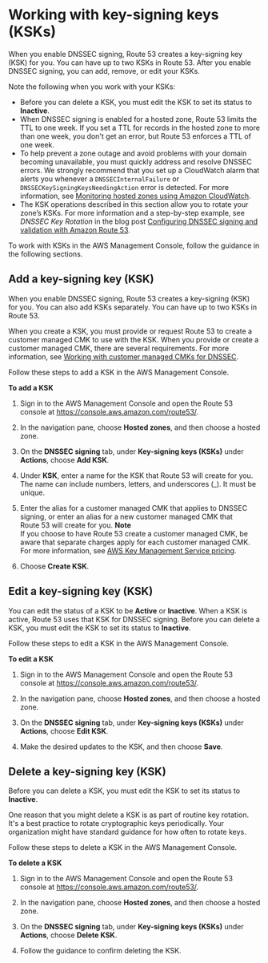 # Working with key\-signing keys \(KSKs\)<a name="dns-configuring-dnssec-ksk"></a>

When you enable DNSSEC signing, Route 53 creates a key\-signing key \(KSK\) for you\. You can have up to two KSKs in Route 53\. After you enable DNSSEC signing, you can add, remove, or edit your KSKs\.

Note the following when you work with your KSKs:
+ Before you can delete a KSK, you must edit the KSK to set its status to **Inactive**\. 
+ When DNSSEC signing is enabled for a hosted zone, Route 53 limits the TTL to one week\. If you set a TTL for records in the hosted zone to more than one week, you don't get an error, but Route 53 enforces a TTL of one week\.
+ To help prevent a zone outage and avoid problems with your domain becoming unavailable, you must quickly address and resolve DNSSEC errors\. We strongly recommend that you set up a CloudWatch alarm that alerts you whenever a `DNSSECInternalFailure` or `DNSSECKeySigningKeysNeedingAction` error is detected\. For more information, see [Monitoring hosted zones using Amazon CloudWatch](monitoring-hosted-zones-with-cloudwatch.md)\.
+ The KSK operations described in this section allow you to rotate your zone’s KSKs\. For more information and a step\-by\-step example, see *DNSSEC Key Rotation* in the blog post [ Configuring DNSSEC signing and validation with Amazon Route 53](https://aws.amazon.com/blogs/networking-and-content-delivery/configuring-dnssec-signing-and-validation-with-amazon-route-53/)\.

To work with KSKs in the AWS Management Console, follow the guidance in the following sections\.

## Add a key\-signing key \(KSK\)<a name="dns-configuring-dnssec-ksk-add-ksk"></a>

When you enable DNSSEC signing, Route 53 creates a key\-signing \(KSK\) for you\. You can also add KSKs separately\. You can have up to two KSKs in Route 53\. 

When you create a KSK, you must provide or request Route 53 to create a customer managed CMK to use with the KSK\. When you provide or create a customer managed CMK, there are several requirements\. For more information, see [Working with customer managed CMKs for DNSSEC](dns-configuring-dnssec-cmk-requirements.md)\.

Follow these steps to add a KSK in the AWS Management Console\.<a name="dns-configuring-dnssec-ksk-add-ksk-procedure"></a>

**To add a KSK**

1. Sign in to the AWS Management Console and open the Route 53 console at [https://console\.aws\.amazon\.com/route53/](https://console.aws.amazon.com/route53/)\.

1. In the navigation pane, choose **Hosted zones**, and then choose a hosted zone\.

1. On the **DNSSEC signing** tab, under **Key\-signing keys \(KSKs\)** under **Actions**, choose **Add KSK**\.

1. Under **KSK**, enter a name for the KSK that Route 53 will create for you\. The name can include numbers, letters, and underscores \(\_\)\. It must be unique\.

1. Enter the alias for a customer managed CMK that applies to DNSSEC signing, or enter an alias for a new customer managed CMK that Route 53 will create for you\.
**Note**  
If you choose to have Route 53 create a customer managed CMK, be aware that separate charges apply for each customer managed CMK\. For more information, see [AWS Key Management Service pricing](https://aws.amazon.com/kms/pricing/)\.

1. Choose **Create KSK**\.

## Edit a key\-signing key \(KSK\)<a name="dns-configuring-dnssec-ksk-edit-ksk"></a>

You can edit the status of a KSK to be **Active** or **Inactive**\. When a KSK is active, Route 53 uses that KSK for DNSSEC signing\. Before you can delete a KSK, you must edit the KSK to set its status to **Inactive**\.

Follow these steps to edit a KSK in the AWS Management Console\.<a name="dns-configuring-dnssec-ksk-edit-ksk-procedure"></a>

**To edit a KSK**

1. Sign in to the AWS Management Console and open the Route 53 console at [https://console\.aws\.amazon\.com/route53/](https://console.aws.amazon.com/route53/)\.

1. In the navigation pane, choose **Hosted zones**, and then choose a hosted zone\.

1. On the **DNSSEC signing** tab, under **Key\-signing keys \(KSKs\)** under **Actions**, choose **Edit KSK**\.

1. Make the desired updates to the KSK, and then choose **Save**\.

## Delete a key\-signing key \(KSK\)<a name="dns-configuring-dnssec-ksk-delete-ksk"></a>

Before you can delete a KSK, you must edit the KSK to set its status to **Inactive**\. 

One reason that you might delete a KSK is as part of routine key rotation\. It's a best practice to rotate cryptographic keys periodically\. Your organization might have standard guidance for how often to rotate keys\. 

Follow these steps to delete a KSK in the AWS Management Console\.<a name="dns-configuring-dnssec-ksk-delete-ksk-procedure"></a>

**To delete a KSK**

1. Sign in to the AWS Management Console and open the Route 53 console at [https://console\.aws\.amazon\.com/route53/](https://console.aws.amazon.com/route53/)\.

1. In the navigation pane, choose **Hosted zones**, and then choose a hosted zone\.

1. On the **DNSSEC signing** tab, under **Key\-signing keys \(KSKs\)** under **Actions**, choose **Delete KSK**\.

1. Follow the guidance to confirm deleting the KSK\.